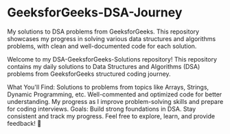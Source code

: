# GeeksforGeeks-DSA-Journey
My solutions to DSA problems from GeeksforGeeks. This repository showcases my progress in solving various data structures and algorithms problems, with clean and well-documented code for each solution.

Welcome to my DSA-GeeksforGeeks-Solutions repository!
This repository contains my daily solutions to Data Structures and Algorithms (DSA) problems from GeeksforGeeks structured coding journey.

What You'll Find:
Solutions to problems from topics like Arrays, Strings, Dynamic Programming, etc.
Well-commented and optimized code for better understanding.
My progress as I improve problem-solving skills and prepare for coding interviews.
Goals:
Build strong foundations in DSA.
Stay consistent and track my progress.
Feel free to explore, learn, and provide feedback! 🎯
